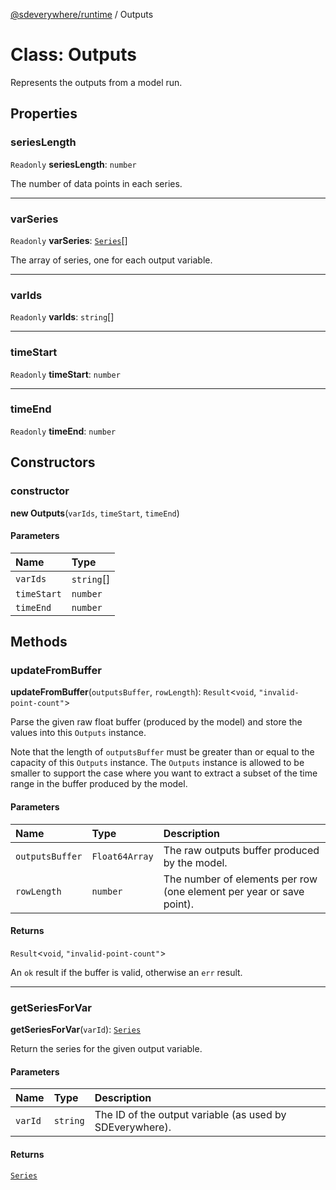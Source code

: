 [@sdeverywhere/runtime](../index.md) / Outputs

# Class: Outputs

Represents the outputs from a model run.

## Properties

### seriesLength

 `Readonly` **seriesLength**: `number`

The number of data points in each series.

___

### varSeries

 `Readonly` **varSeries**: [`Series`](Series.md)[]

The array of series, one for each output variable.

___

### varIds

 `Readonly` **varIds**: `string`[]

___

### timeStart

 `Readonly` **timeStart**: `number`

___

### timeEnd

 `Readonly` **timeEnd**: `number`

## Constructors

### constructor

**new Outputs**(`varIds`, `timeStart`, `timeEnd`)

#### Parameters

| Name | Type |
| :------ | :------ |
| `varIds` | `string`[] |
| `timeStart` | `number` |
| `timeEnd` | `number` |

## Methods

### updateFromBuffer

**updateFromBuffer**(`outputsBuffer`, `rowLength`): `Result`<`void`, ``"invalid-point-count"``\>

Parse the given raw float buffer (produced by the model) and store the values
into this `Outputs` instance.

Note that the length of `outputsBuffer` must be greater than or equal to
the capacity of this `Outputs` instance.  The `Outputs` instance is allowed
to be smaller to support the case where you want to extract a subset of
the time range in the buffer produced by the model.

#### Parameters

| Name | Type | Description |
| :------ | :------ | :------ |
| `outputsBuffer` | `Float64Array` | The raw outputs buffer produced by the model. |
| `rowLength` | `number` | The number of elements per row (one element per year or save point). |

#### Returns

`Result`<`void`, ``"invalid-point-count"``\>

An `ok` result if the buffer is valid, otherwise an `err` result.

___

### getSeriesForVar

**getSeriesForVar**(`varId`): [`Series`](Series.md)

Return the series for the given output variable.

#### Parameters

| Name | Type | Description |
| :------ | :------ | :------ |
| `varId` | `string` | The ID of the output variable (as used by SDEverywhere). |

#### Returns

[`Series`](Series.md)
